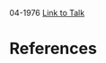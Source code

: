 

04-1976
[Link to Talk](https://www.churchofjesuschrist.org/study/general-conference/1976/04/sunday-morning-session?lang=eng)



# References
